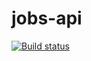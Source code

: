 # jobs-api
[![Build status](https://ci.appveyor.com/api/projects/status/rw5ekundgubm1obl?svg=true)](https://ci.appveyor.com/project/veranika-isakova/jobs-api)
